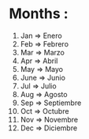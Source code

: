 # Months :

1. Jan => Enero
2. Feb => Febrero
3. Mar => Marzo
4. Apr => Abril
5. May => Mayo
6. June => Junio
7. Jul => Julio
8. Aug => Agosto
9. Sep => Septiembre
10. Oct => Octubre
11. Nov => Novembre
12. Dec => Diciembre
